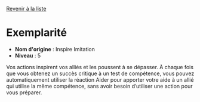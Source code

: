 [Revenir à la liste](..)

# Exemplarité

 * **Nom d'origine** : Inspire Imitation
 * **Niveau** : 5


<p>Vos actions inspirent vos alliés et les poussent à se dépasser. À chaque fois que vous obtenez un succès critique à un test de compétence, vous pouvez automatiquement utiliser la réaction Aider pour apporter votre aide à un allié qui utilise la même compétence, sans avoir besoin d’utiliser une action pour vous préparer.</p>